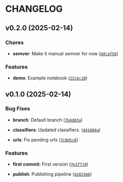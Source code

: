 # CHANGELOG

<!-- version list -->

## v0.2.0 (2025-02-14)

### Chores

- **semver**: Make it manual semver for now
  ([`ddcaf56`](https://github.com/IraitzM/data-complexity-profiler/commit/ddcaf56a6138f71ae8bead913c0b4f415990b872))

### Features

- **demo**: Example notebook
  ([`22cbc10`](https://github.com/IraitzM/data-complexity-profiler/commit/22cbc10d93b08f8820703e3277e1399c4bf6412b))


## v0.1.0 (2025-02-14)

### Bug Fixes

- **branch**: Default branch
  ([`7b4d03a`](https://github.com/IraitzM/data-complexity-profiler/commit/7b4d03a237e4a9aa436e637dc783008d59b3f35d))

- **classifiers**: Updated classifiers.
  ([`d41088a`](https://github.com/IraitzM/data-complexity-profiler/commit/d41088a4e71d044b39065a1233df7131d2d2051c))

- **urls**: Fix pending urls
  ([`7c0d5c8`](https://github.com/IraitzM/data-complexity-profiler/commit/7c0d5c8d3bb4650d8e1f39bd32628532d19011a2))

### Features

- **first commit**: First version
  ([`7e1ff19`](https://github.com/IraitzM/data-complexity-profiler/commit/7e1ff19add7614d75f5eb22745b5ab5251e532fb))

- **publish**: Publishing pipeline
  ([`4283366`](https://github.com/IraitzM/data-complexity-profiler/commit/4283366426ff1af78fdc84afccf75496bc7cd29b))
